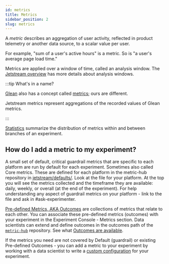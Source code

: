 ```yaml
---
id: metrics
title: Metrics
sidebar_position: 2
slug: metrics
---
```


A *metric* describes an aggregation of user activity,
reflected in product telemetry or another data source,
to a scalar value per user.

For example, "sum of a user's active hours" is a metric.
So is "a user's average page load time."

Metrics are applied over a window of time,
called an analysis window.
The [Jetstream overview](./overview) has more details about analysis windows.

:::tip What's in a name?

[Glean](https://mozilla.github.io/glean/book/index.html)
also has a concept called
[metrics](https://mozilla.github.io/glean/book/appendix/glossary.html#metric);
ours are different.

Jetstream metrics represent aggregations of the recorded values of Glean metrics.

:::

[Statistics](./statistics) summarize the distribution of metrics
within and between branches of an experiment.

## How do I add a metric to my experiment?

A small set of default, critical guardrail metrics that are specific to each platform are run by default for each experiment.  Sometimes also called Core metrics.
These are defined for each platform in the metric-hub repository in [jetstream/defaults/](https://github.com/mozilla/metric-hub/tree/main/jetstream/defaults/). Look at the file for your platform. At the top you will see the metrics collected and the timeframe they are available: daily, weekly, or overall (at the end of the experiment).  For help understanding any aspect of guardrail metrics on your platform - link to the file and ask in #ask-experimenter.

[Pre-defined Metrics, AKA Outcomes](https://experimenter.info/deep-dives/jetstream/outcomes) are collections of metrics that relate to each other.  You can associate these pre-defined metrics (outcomes) with your experiment in the Experiment Console - Metrics section.
Data scientists can extend and define outcomes in the outcomes path of the
[`metric-hub`](https://github.com/mozilla/metric-hub/tree/main/jetstream/outcomes) repository.  See what [Outcomes are available](https://mozilla.github.io/metric-hub/outcomes/fenix/default-browser/).

If the metrics you need are not covered by Default (guardrail) or existing Pre-defined Outcomes - you can add a metric to your experiment by working with a data scientist to write a [custom configuration](https://experimenter.info/system-architecture#custom-configuration-aka-jetstream-configuration-files) for your experiment.




